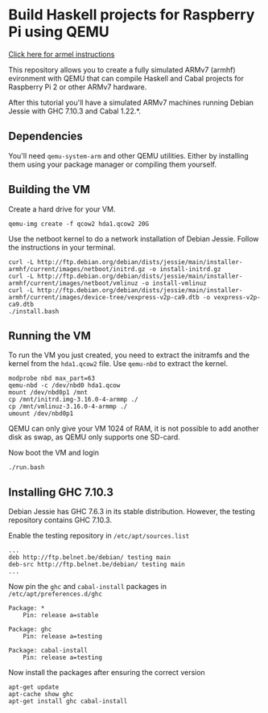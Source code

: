 Build Haskell projects for Raspberry Pi using QEMU
==================================================

[Click here for armel instructions](/armel/README.md)

This repository allows you to create a fully simulated ARMv7 (armhf) evironment with QEMU that can compile Haskell and Cabal projects for Raspberry Pi 2 or other ARMv7 hardware.

After this tutorial you'll have a simulated ARMv7 machines running Debian Jessie with GHC 7.10.3 and Cabal 1.22.*.

## Dependencies

You'll need `qemu-system-arm` and other QEMU utilities. Either by installing them using your package manager or compiling them yourself.

## Building the VM

Create a hard drive for your VM.

    qemu-img create -f qcow2 hda1.qcow2 20G

Use the netboot kernel to do a network installation of Debian Jessie. Follow the instructions in your terminal.

    curl -L http://ftp.debian.org/debian/dists/jessie/main/installer-armhf/current/images/netboot/initrd.gz -o install-initrd.gz
	curl -L http://ftp.debian.org/debian/dists/jessie/main/installer-armhf/current/images/netboot/vmlinuz -o install-vmlinuz
	curl -L http://ftp.debian.org/debian/dists/jessie/main/installer-armhf/current/images/device-tree/vexpress-v2p-ca9.dtb -o vexpress-v2p-ca9.dtb
	./install.bash

## Running the VM

To run the VM you just created, you need to extract the initramfs and the kernel from the `hda1.qcow2` file. Use `qemu-nbd` to extract the kernel.

    modprobe nbd max_part=63
	qemu-nbd -c /dev/nbd0 hda1.qcow
	mount /dev/nbd0p1 /mnt
	cp /mnt/initrd.img-3.16.0-4-armmp ./
	cp /mnt/vmlinuz-3.16.0-4-armmp ./
	umount /dev/nbd0p1

QEMU can only give your VM 1024 of RAM, it is not possible to add another disk as swap, as QEMU only supports one SD-card.

Now boot the VM and login

    ./run.bash

## Installing GHC 7.10.3

Debian Jessie has GHC 7.6.3 in its stable distribution. However, the testing repository contains GHC 7.10.3.

Enable the testing repository in `/etc/apt/sources.list`

    ...
	deb http://ftp.belnet.be/debian/ testing main
	deb-src http://ftp.belnet.be/debian/ testing main
	...

Now pin the `ghc` and `cabal-install` packages in `/etc/apt/preferences.d/ghc`

    Package: *
	    Pin: release a=stable
    
	Package: ghc
	    Pin: release a=testing
    
	Package: cabal-install
	    Pin: release a=testing

Now install the packages after ensuring the correct version

    apt-get update
	apt-cache show ghc
	apt-get install ghc cabal-install
